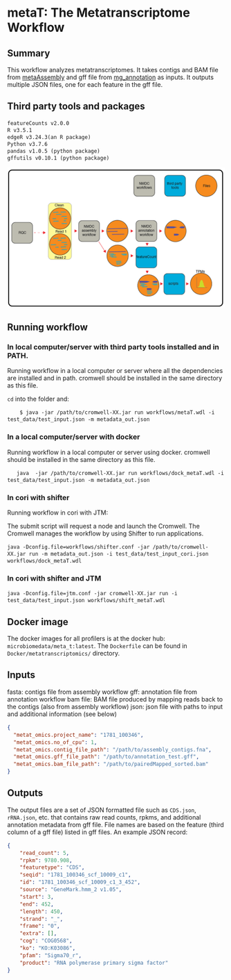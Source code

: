 # metaT: The Metatranscriptome Workflow
## Summary
This workflow analyzes metatranscriptomes. It takes contigs and BAM file from [metaAssembly](https://github.com/microbiomedata/metaAssembly) and gff file from [mg_annotation](https://github.com/microbiomedata/mg_annotation) as inputs. It outputs multiple JSON files, one for each feature in the gff file.


## Third party tools and packages
```
featureCounts v2.0.0
R v3.5.1
edgeR v3.24.3(an R package)
Python v3.7.6
pandas v1.0.5 (python package)
gffutils v0.10.1 (python package)
```

![metatranscriptomics workflow](workflow_metatranscriptomics.png)
## Running workflow

<!-- ````
salloc -N 1 -C haswell -q interactive -t 04:00:00

/global/cfs/cdirs/m3408/ficus/pipeline_products

``` -->
### In local computer/server with third party tools installed and in PATH.
Running workflow in a local computer or server where all the dependencies are installed and in path. cromwell should be installed in the same directory as this file. 

`cd` into the folder and:

```
	$ java -jar /path/to/cromwell-XX.jar run workflows/metaT.wdl -i test_data/test_input.json -m metadata_out.json

```

### In a local computer/server with docker
Running workflow in a local computer or server using docker. cromwell should be installed in the same directory as this file.

```
   java  -jar /path/to/cromwell-XX.jar run workflows/dock_metaT.wdl -i  test_data/test_input.json -m metadata_out.json 
```

###  In cori with shifter 

Running workflow in cori with JTM:

The submit script will request a node and launch the Cromwell.  The Cromwell manages the workflow by using Shifter to run applications.

```
java -Dconfig.file=workflows/shifter.conf -jar /path/to/cromwell-XX.jar run -m metadata_out.json -i test_data/test_input_cori.json workflows/dock_metaT.wdl

```
### In cori with shifter and JTM

```
java -Dconfig.file=jtm.conf -jar cromwell-XX.jar run -i test_data/test_input.json workflows/shift_metaT.wdl
```

## Docker image

The docker images for all profilers is at the docker hub: `microbiomedata/meta_t:latest`. The `Dockerfile` can be found in `Docker/metatranscriptomics/` directory.


## Inputs
fasta: contigs file from assembly workflow
gff: annotation file from annotation workflow
bam file: BAM file produced by mapping reads back to the contigs (also from assembly workflow)
json: json file with paths to input and additional information (see below)

```json
{
  "metat_omics.project_name": "1781_100346",
  "metat_omics.no_of_cpu": 1,
  "metat_omics.contig_file_path": "/path/to/assembly_contigs.fna",
  "metat_omics.gff_file_path": "/path/to/annotation_test.gff",
  "metat_omics.bam_file_path": "/path/to/pairedMapped_sorted.bam"
}

```
## Outputs
The output files are a set of JSON formatted file such as `CDS.json`, `rRNA.json`, etc. that contains raw read counts, rpkms, and additional annotation metadata from gff file. File names are based on the feature (third column of a gff file) listed in gff files. An example JSON record:

```json
{
    "read_count": 5,
    "rpkm": 9780.908,
    "featuretype": "CDS",
    "seqid": "1781_100346_scf_10009_c1",
    "id": "1781_100346_scf_10009_c1_3_452",
    "source": "GeneMark.hmm_2 v1.05",
    "start": 3,
    "end": 452,
    "length": 450,
    "strand": "_",
    "frame": "0",
    "extra": [],
    "cog": "COG0568",
    "ko": "KO:K03086",
    "pfam": "Sigma70_r",
    "product": "RNA polymerase primary sigma factor"
}

```

<!-- #TODO add documentation, get stuff from BIN -->